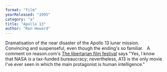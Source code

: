 ```yaml
---
format: "film"
yearReleased: "1995"
category: "a"
title: "Apollo 13"
author: "Ron Howard"
---
```

Dramatisation of the near disaster of the  Apollo 13 lunar mission. Convincing and suspenseful, even though the ending's so  familiar.
 
A comment on reason.com's <a href="http://reason.com/blog/2004/03/05/the-libertarian-film-festival#comment"> The libertarian film festival</a> says "Yes, I know that NASA is a tax-funded  bureaucracy; nevertheless, A13 is the only movie I've ever seen in which the  main protagonist is human intelligence."